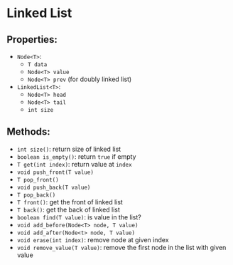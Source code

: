 # Linked List

## Properties:
- `Node<T>`:
    - `T data`
    - `Node<T> value`
    - `Node<T> prev` (for doubly linked list)
- `LinkedList<T>`:
    - `Node<T> head`
    - `Node<T> tail`
    - `int size`

## Methods:
- `int size()`: return size of linked list
- `boolean is_empty()`: return `true` if empty
- `T get(int index)`: return value at `index`
- `void push_front(T value)`
- `T pop_front()`
- `void push_back(T value)`
- `T pop_back()`
- `T front()`: get the front of linked list
- `T back()`: get the back of linked list
- `boolean find(T value)`: is value in the list?
- `void add_before(Node<T> node, T value)`
- `void add_after(Node<t> node, T value)`
- `void erase(int index)`: remove node at given index
- `void remove_value(T value)`: remove the first node in the list with given value